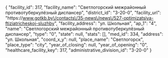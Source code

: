 {
    "facility_id": 317,
    "facility_name": "Светлогорский межрайонный противотуберкулёзный диспансер",
    "district_id": "3-20-0",
    "facility_url": "https:\/\/www.gotkb.by\/contacts\/35-news\/news\/527-optimizatsiya-ftiziatricheskoj-sluzhby",
    "facility_address": "ул. Школьная",
    "ap_1": "4",
    "name": "Светлогорский межрайонный противотуберкулёзный диспансер",
    "type": "0",
    "state": null,
    "stats": [],
    "med_id": 334,
    "address": "ул. Школьная",
    "coord_x_y": null,
    "place_name": "Светлогорск",
    "place_type": "city",
    "year_of_closing": null,
    "year_of_opening": "0",
    "healthcare_facility_key": 317,
    "administrative_division_id": "3-20-0"
}